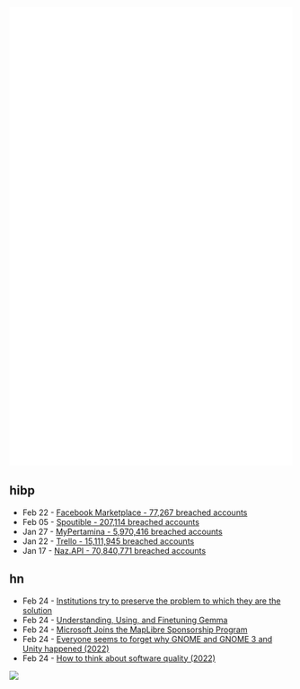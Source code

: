 ![Metrics](https://raw.githubusercontent.com/phixion/phixion/master/metrics.svg)

## hibp

<!--
for https://github.com/phixion/phixion/blob/main/.github/workflows/feeds.yml
-->
<!--START_SECTION:haveibeenpwnd-->
- Feb 22 - [Facebook Marketplace - 77,267 breached accounts](https://haveibeenpwned.com/PwnedWebsites#FacebookMarketplace)
- Feb 05 - [Spoutible - 207,114 breached accounts](https://haveibeenpwned.com/PwnedWebsites#Spoutible)
- Jan 27 - [MyPertamina - 5,970,416 breached accounts](https://haveibeenpwned.com/PwnedWebsites#MyPertamina)
- Jan 22 - [Trello - 15,111,945 breached accounts](https://haveibeenpwned.com/PwnedWebsites#Trello)
- Jan 17 - [Naz.API - 70,840,771 breached accounts](https://haveibeenpwned.com/PwnedWebsites#NazApi)
<!--END_SECTION:haveibeenpwnd-->

## hn

<!--
for https://github.com/phixion/phixion/blob/main/.github/workflows/feeds.yml
-->
<!--START_SECTION:hn-->
- Feb 24 - [Institutions try to preserve the problem to which they are the solution](https://effectiviology.com/shirky-principle/)
- Feb 24 - [Understanding, Using, and Finetuning Gemma](https://lightning.ai/lightning-ai/studios/understanding-using-and-finetuning-gemma)
- Feb 24 - [Microsoft Joins the MapLibre Sponsorship Program](https://maplibre.org/news/2024-02-20-msft-announcement/)
- Feb 24 - [Everyone seems to forget why GNOME and GNOME 3 and Unity happened (2022)](https://liam-on-linux.dreamwidth.org/85359.html)
- Feb 24 - [How to think about software quality (2022)](https://www.evalapply.org/posts/how-to-not-die-by-a-thousand-cuts/index.html)
<!--END_SECTION:hn-->

<!--
for https://yhype.me
-->
![](https://hit.yhype.me/github/profile?user_id=13013670)
